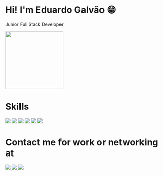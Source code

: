 # Hi! I'm Eduardo Galvão 😁
 
Junior Full Stack Developer

<div style="display:flex">
 <img height="180em" src="https://github-readme-stats.vercel.app/api?username=srpulga&show_icons=true&theme=tokyonight&include_all_commits=true&count_private=true"/>
</div>


# Skills

<img src="https://img.shields.io/badge/Node.js-green?style=for-the-badge&logo=node.js&logoColor=black"></img> 
<img src="https://img.shields.io/badge/Nest.js-20232A?style=for-the-badge&logo=nestjs&logoColor=red"></img>
<img src="https://img.shields.io/badge/TypeScript-blue?style=for-the-badge&logo=typeScript&logoColor=white"></img>
<img src="https://img.shields.io/badge/Angular-red?style=for-the-badge&logo=angular&logoColor=white"></img>
<img src="https://img.shields.io/badge/HTML5-E34F26?style=for-the-badge&logo=html5&logoColor=white"></img>
<img src="https://img.shields.io/badge/CSS3-1572B6?style=for-the-badge&logo=css3&logoColor=white"></img>


# Contact me for work or networking at

<a href="https://www.linkedin.com/in/galvao-eduardo/">
  <img src="https://img.shields.io/badge/LinkedIn-blue?style=for-the-badge&logo=linkedin&logoColor=white&link=https://www.linkedin.com/in/galvao-eduardo/" ></img> 
</a>

<a href="mailto:edu.tads@outlook.com">
  <img src="https://img.shields.io/badge/Email-orange?style=for-the-badge&logo=Gmail&logoColor=white)"> </img>
</a>

<a href="https://www.instagram.com/sr_pulga/">
  <img src="https://img.shields.io/badge/Instagram-E4405F?style=for-the-badge&logo=Instagram&logoColor=white&link=https://www.instagram.com/sr_pulga/)"> </img>
</a>
